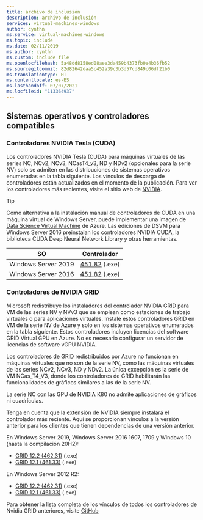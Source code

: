 ```yaml
---
title: archivo de inclusión
description: archivo de inclusión
services: virtual-machines-windows
author: cynthn
ms.service: virtual-machines-windows
ms.topic: include
ms.date: 02/11/2019
ms.author: cynthn
ms.custom: include file
ms.openlocfilehash: 5a48dd8158ed08aee3da459b4373fb0e4b36fb52
ms.sourcegitcommit: 82d82642daa5c452a39c3b3d57cd849c06df21b0
ms.translationtype: HT
ms.contentlocale: es-ES
ms.lasthandoff: 07/07/2021
ms.locfileid: "113364937"
---
```

## <a name="supported-operating-systems-and-drivers"></a>Sistemas operativos y controladores compatibles

### <a name="nvidia-tesla-cuda-drivers"></a>Controladores NVIDIA Tesla (CUDA)

Los controladores NVIDIA Tesla (CUDA) para máquinas virtuales de las series NC, NCv2, NCv3, NCasT4_v3, ND y NDv2 (opcionales para la serie NV) solo se admiten en las distribuciones de sistemas operativos enumeradas en la tabla siguiente. Los vínculos de descarga de controladores están actualizados en el momento de la publicación. Para ver los controladores más recientes, visite el sitio web de [NVIDIA](https://www.nvidia.com/).

> [!TIP]
> Como alternativa a la instalación manual de controladores de CUDA en una máquina virtual de Windows Server, puede implementar una imagen de [Data Science Virtual Machine](../articles/machine-learning/data-science-virtual-machine/overview.md) de Azure. Las ediciones de DSVM para Windows Server 2016 preinstalan los controladores NVIDIA CUDA, la biblioteca CUDA Deep Neural Network Library y otras herramientas.


| SO | Controlador |
| -------- |------------- |
| Windows Server 2019 | [451.82](http://us.download.nvidia.com/tesla/451.82/451.82-tesla-desktop-winserver-2019-2016-international.exe) (.exe) |
| Windows Server 2016 | [451.82](http://us.download.nvidia.com/tesla/451.82/451.82-tesla-desktop-winserver-2019-2016-international.exe) (.exe) |

### <a name="nvidia-grid-drivers"></a>Controladores de NVIDIA GRID

Microsoft redistribuye los instaladores del controlador NVIDIA GRID para VM de las series NV y NVv3 que se emplean como estaciones de trabajo virtuales o para aplicaciones virtuales. Instale estos controladores GRID en VM de la serie NV de Azure y solo en los sistemas operativos enumerados en la tabla siguiente. Estos controladores incluyen licencias del software GRID Virtual GPU en Azure. No es necesario configurar un servidor de licencias de software vGPU NVIDIA.

Los controladores de GRID redistribuidos por Azure no funcionan en máquinas virtuales que no son de la serie NV, como las máquinas virtuales de las series NCv2, NCv3, ND y NDv2. La única excepción es la serie de VM NCas_T4_V3, donde los controladores de GRID habilitarán las funcionalidades de gráficos similares a las de la serie NV.

La serie NC con las GPU de NVIDIA K80 no admite aplicaciones de gráficos ni cuadrículas.  

Tenga en cuenta que la extensión de NVIDIA siempre instalará el controlador más reciente. Aquí se proporcionan vínculos a la versión anterior para los clientes que tienen dependencias de una versión anterior.

En Windows Server 2019, Windows Server 2016 1607, 1709 y Windows 10 (hasta la compilación 20H2):
- [GRID 12.2 (462.31)](https://go.microsoft.com/fwlink/?linkid=874181) (.exe)
- [GRID 12.1 (461.33)](https://download.microsoft.com/download/9/7/e/97e1be73-d24b-410b-9c08-cc98c7becfa3/461.33_grid_win10_server2016_server2019_64bit_azure_swl.exe) (.exe) 

En Windows Server 2012 R2: 
- [GRID 12.2 (462.31)](https://download.microsoft.com/download/1/2/0/120551f5-cc05-4911-bd29-88fb2747213c/462.31_grid_server2012R2_64bit_azure_swl.exe) (.exe)
- [GRID 12.1 (461.33)](https://download.microsoft.com/download/9/9/c/99caf5c6-af9f-48b2-bcb0-af5ec64b8592/461.33_grid_server2012R2_64bit_azure_swl.exe) (.exe) 


Para obtener la lista completa de los vínculos de todos los controladores de Nvidia GRID anteriores, visite [GitHub](https://github.com/Azure/azhpc-extensions/blob/master/NvidiaGPU/resources.json)
